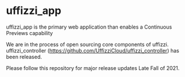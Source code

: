 # uffizzi_app
uffizzi_app is the primary web application than enables a Continuous Previews capability

We are in the process of open sourcing core components of uffizzi. uffizzi_controller (https://github.com/UffizziCloud/uffizzi_controller) has been released.

Please follow this repository for major release updates Late Fall of 2021.
